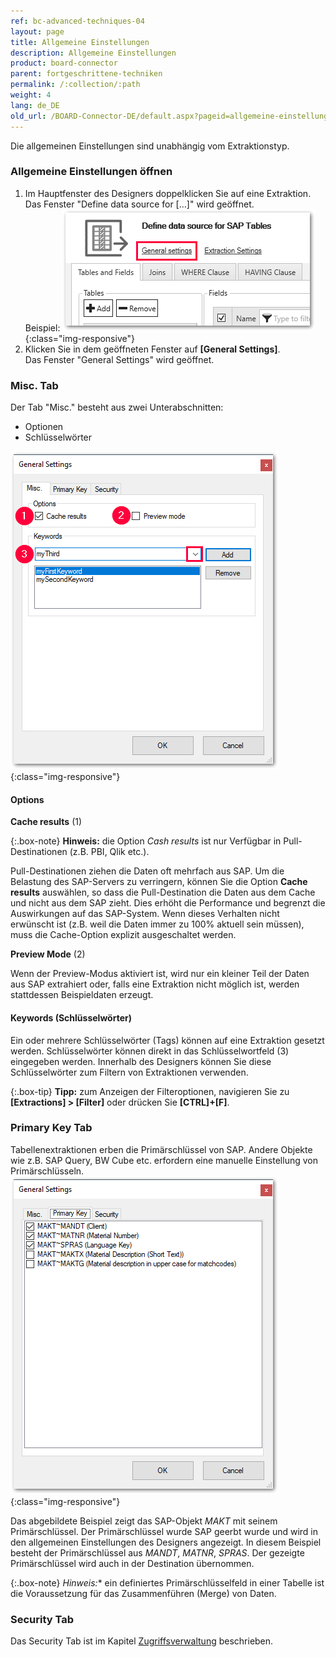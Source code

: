 ```yaml
---
ref: bc-advanced-techniques-04
layout: page
title: Allgemeine Einstellungen
description: Allgemeine Einstellungen
product: board-connector
parent: fortgeschrittene-techniken
permalink: /:collection/:path
weight: 4
lang: de_DE
old_url: /BOARD-Connector-DE/default.aspx?pageid=allgemeine-einstellungen
---
```


Die allgemeinen Einstellungen sind unabhängig vom Extraktionstyp.

### Allgemeine Einstellungen öffnen
1. Im Hauptfenster des Designers doppelklicken Sie auf eine Extraktion.<br>
Das Fenster "Define data source for [...]" wird geöffnet.<br>
Beispiel:
![General-Settings](/img/content/General-Settings_designer.png){:class="img-responsive"}
2. Klicken Sie in dem geöffneten Fenster auf **[General Settings]**.<br>
Das Fenster "General Settings" wird geöffnet.

### Misc. Tab

Der Tab "Misc." besteht aus zwei Unterabschnitten:
- Optionen
- Schlüsselwörter

![General-Settings](/img/content/General-Settings.png){:class="img-responsive"}

#### Options

**Cache results** (1)

{:.box-note}
**Hinweis:** die Option *Cash results* ist nur Verfügbar in Pull-Destinationen (z.B. PBI, Qlik etc.).

Pull-Destinationen ziehen die Daten oft mehrfach aus SAP. Um die Belastung des SAP-Servers zu verringern, können Sie die Option **Cache results** auswählen,
 so dass die Pull-Destination die Daten aus dem Cache und nicht aus dem SAP zieht.
Dies erhöht die Performance und begrenzt die Auswirkungen auf das SAP-System.
 Wenn dieses Verhalten nicht erwünscht ist (z.B. weil die Daten immer zu 100% aktuell sein müssen), muss die Cache-Option explizit ausgeschaltet werden.

**Preview Mode** (2)

Wenn der Preview-Modus aktiviert ist, wird nur ein kleiner Teil der Daten aus SAP extrahiert oder, falls eine Extraktion nicht möglich ist, werden stattdessen Beispieldaten erzeugt.

#### Keywords (Schlüsselwörter)

Ein oder mehrere Schlüsselwörter (Tags) können auf eine Extraktion gesetzt werden. 
Schlüsselwörter können direkt in das Schlüsselwortfeld (3) eingegeben werden.
Innerhalb des Designers können Sie diese Schlüsselwörter zum Filtern von Extraktionen verwenden. 

{:.box-tip}
**Tipp:** zum Anzeigen der Filteroptionen, navigieren Sie zu **[Extractions] > [Filter]** oder drücken Sie **[CTRL]+[F]**.


### Primary Key Tab
Tabellenextraktionen erben die Primärschlüssel von SAP. Andere Objekte wie z.B. SAP Query, BW Cube etc. erfordern eine manuelle Einstellung von Primärschlüsseln. 
![General-Settings-Primary-Key](/img/content/XU_table_Primary_key.png){:class="img-responsive"}

Das abgebildete Beispiel zeigt das SAP-Objekt *MAKT* mit seinem Primärschlüssel. Der Primärschlüssel wurde SAP geerbt wurde und wird in den allgemeinen Einstellungen des Designers angezeigt.
In diesem Beispiel besteht der Primärschlüssel aus *MANDT*, *MATNR*, *SPRAS*. Der gezeigte Primärschlüssel wird auch in der Destination übernommen. 

{:.box-note}
*Hinweis:** ein definiertes Primärschlüsselfeld in einer Tabelle ist die Voraussetzung für das Zusammenführen (Merge) von Daten. 


### Security Tab

Das Security Tab ist im Kapitel [Zugriffsverwaltung](https://help.theobald-software.com/de/board-connector/sicherheit/zugriffsverwaltung) beschrieben. 

